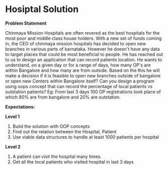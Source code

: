 # Hosiptal Solution

**Problem Statement**

Chinmaya Mission Hospitals are often revered as the best hospitals for the most poor and middle class house holders. With a new set of funds coming in, the CEO of chinmaya mission hospitals has decided to open new branches in various parts of karnataka. However he doesn't have any data to target places that could be most beneficial to people. He has reached out to us to design an application that can record patients location. He wants to understand, on a given day or for a range of days, how many OP's are within Bangalore and how many are from outside. Based on the this he will make a decision if it is feasible to open new branches outside of bangalore or open new Centers within Bangalore itself?
Can you design a program using oops concept that can record the percentage of local patients vs outstation patients?
Eg: From last 3 days 100 OP registrations took place of which 80% are from bangalore and 20% are outstation.

**Expectations:**

**Level 1**
1) Build the solution with OOP concepts
2) Find out the relation between the Hospital, Patient
3) Use viable data structures to handle at least 1000 patients per hospital

**Level 2**
1) A patient can visit the hospital many times.
2) Get all the local patients who visited hospital in last 3 days


